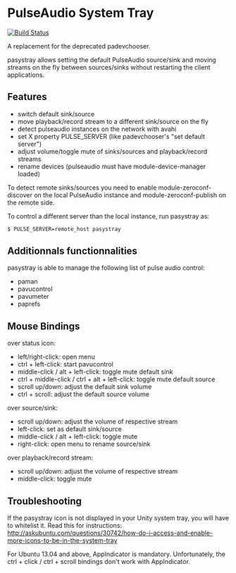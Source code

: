 PulseAudio System Tray
======================
[![Build Status](https://travis-ci.org/christophgysin/pasystray.png?branch=master)](https://travis-ci.org/christophgysin/pasystray)

A replacement for the deprecated padevchooser.

pasystray allows setting the default PulseAudio source/sink and moving
streams on the fly between sources/sinks without restarting the client
applications.

Features
--------

* switch default sink/source
* move playback/record stream to a different sink/source on the fly
* detect pulseaudio instances on the network with avahi
* set X property PULSE_SERVER (like padevchooser's "set default server")
* adjust volume/toggle mute of sinks/sources and playback/record streams
* rename devices (pulseaudio must have module-device-manager loaded)

To detect remote sinks/sources you need to enable module-zeroconf-discover on
the local PulseAudio instance and module-zeroconf-publish on the remote side.

To control a different server than the local instance, run pasystray as:
```bash
$ PULSE_SERVER=remote_host pasystray
```

Additionnals functionnalities
-----------------------------

pasystray is able to manage the following list of pulse audio control:
* paman
* pavucontrol
* pavumeter
* paprefs

Mouse Bindings
--------------

over status icon:
* left/right-click: open menu
* ctrl + left-click: start pavucontrol
* middle-click / alt + left-click: toggle mute default sink
* ctrl + middle-click / ctrl + alt + left-click: toggle mute default source
* scroll up/down: adjust the default sink volume
* ctrl + scroll: adjust the default source volume

over source/sink:
* scroll up/down: adjust the volume of respective stream
* left-click: set as default sink/source
* middle-click / alt + left-click: toggle mute
* right-click: open menu to rename source/sink

over playback/record stream:
* scroll up/down: adjust the volume of respective stream
* middle-click: toggle mute

Troubleshooting
---------------

If the pasystray icon is not displayed in your Unity system tray, you will have
to whitelist it. Read this for instructions:
http://askubuntu.com/questions/30742/how-do-i-access-and-enable-more-icons-to-be-in-the-system-tray

For Ubuntu 13.04 and above, AppIndicator is mandatory. Unfortunately, the
ctrl + click / ctrl + scroll bindings don't work with AppIndicator.
